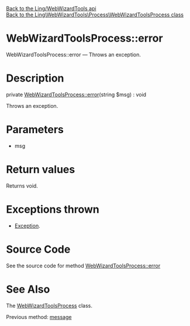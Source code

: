 [Back to the Ling/WebWizardTools api](https://github.com/lingtalfi/WebWizardTools/blob/master/doc/api/Ling/WebWizardTools.md)<br>
[Back to the Ling\WebWizardTools\Process\WebWizardToolsProcess class](https://github.com/lingtalfi/WebWizardTools/blob/master/doc/api/Ling/WebWizardTools/Process/WebWizardToolsProcess.md)


WebWizardToolsProcess::error
================



WebWizardToolsProcess::error — Throws an exception.




Description
================


private [WebWizardToolsProcess::error](https://github.com/lingtalfi/WebWizardTools/blob/master/doc/api/Ling/WebWizardTools/Process/WebWizardToolsProcess/error.md)(string $msg) : void




Throws an exception.




Parameters
================


- msg

    


Return values
================

Returns void.


Exceptions thrown
================

- [Exception](http://php.net/manual/en/class.exception.php).&nbsp;







Source Code
===========
See the source code for method [WebWizardToolsProcess::error](https://github.com/lingtalfi/WebWizardTools/blob/master/Process/WebWizardToolsProcess.php#L473-L476)


See Also
================

The [WebWizardToolsProcess](https://github.com/lingtalfi/WebWizardTools/blob/master/doc/api/Ling/WebWizardTools/Process/WebWizardToolsProcess.md) class.

Previous method: [message](https://github.com/lingtalfi/WebWizardTools/blob/master/doc/api/Ling/WebWizardTools/Process/WebWizardToolsProcess/message.md)<br>

